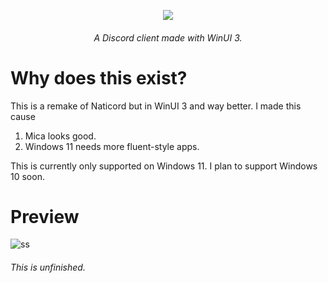<p align="center"><img src="https://github.com/user-attachments/assets/acee0361-5d16-4bb6-8308-47ba54a10a4d"></p>

<h6 align="center">A Discord client made with WinUI 3.</h6>

# Why does this exist?
This is a remake of Naticord but in WinUI 3 and way better. I made this cause

1. Mica looks good.
2. Windows 11 needs more fluent-style apps.

This is currently only supported on Windows 11. I plan to support Windows 10 soon.
# Preview
![ss](https://github.com/user-attachments/assets/b13d0b06-de76-49eb-a8ed-592e21b72463)

<h6>This is unfinished.</h6>
